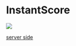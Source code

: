 InstantScore
============
<img src='https://ship.io/jobs/bSNxT66FimqGk9VF/build_status.png'/>

[server side](https://github.com/llaki/InstantScore2)
